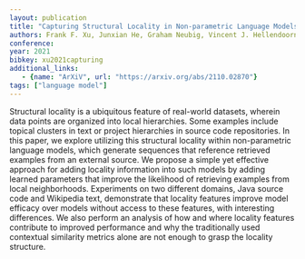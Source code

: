 ```yaml
---
layout: publication
title: "Capturing Structural Locality in Non-parametric Language Models"
authors: Frank F. Xu, Junxian He, Graham Neubig, Vincent J. Hellendoorn
conference:
year: 2021
bibkey: xu2021capturing
additional_links:
   - {name: "ArXiV", url: "https://arxiv.org/abs/2110.02870"}
tags: ["language model"]
---
```

Structural locality is a ubiquitous feature of real-world datasets, wherein data points are organized into local hierarchies. Some examples include topical clusters in text or project hierarchies in source code repositories. In this paper, we explore utilizing this structural locality within non-parametric language models, which generate sequences that reference retrieved examples from an external source. We propose a simple yet effective approach for adding locality information into such models by adding learned parameters that improve the likelihood of retrieving examples from local neighborhoods. Experiments on two different domains, Java source code and Wikipedia text, demonstrate that locality features improve model efficacy over models without access to these features, with interesting differences. We also perform an analysis of how and where locality features contribute to improved performance and why the traditionally used contextual similarity metrics alone are not enough to grasp the locality structure. 
